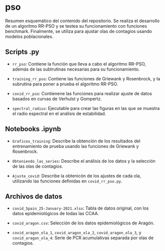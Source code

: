 # pso

Resumen esquemático del contenido del repositorio. Se realiza el desarrollo de un algoritmo RR-PSO y se testea su funcionamiento con funciones benchmark. Finalmente, se utiliza para ajustar olas de contagios usando modelos poblacionales. 

## Scripts .py

  * `rr_pso`: Contiene la función que lleva a cabo el algoritmo RR-PSO, además de las subtrutinas necesarias para su funcionamiento.  
    
  * `training_rr_pso`: Contiene las funciones de Griewank y Rosenbrock, y la subrutina para poner a prueba el algoritmo RR-PSO.
  
  * `covid_rr_pso`: Contienene las funciones para realizar ajuste de datos basados en curvas de Verhulst y Gompertz.
  
  * `spectral_radius`: Ejecutable para crear las figuras en las que se muestra el radio espectral en el análisis de estabilidad.

## Notebooks .ipynb
   
   * `Graficos_training`: Describe la obtención de los resultados del entrenamiento de prueba usando las funciones de Griewank y Rosenbrock.
   
   * `Obteniendo_las_series`: Describe el análisis de los datos y la selección de las olas de contagios.
   
   * `Ajuste_covid`: Describe la obtenicón de los ajustes de cada ola, utilizando las funciones definidas en `covid_rr_pso.py`.

    
## Archivos de datos

   * `covid_Spain_25-January-2021.xlsx`: Tabla de datos original, con los datos epidemiológicos de todas las CCAA.
   
   * `covid_aragon.csv`: Selección de los datos epidemiológicos de Aragón.
   
   * `covid_aragon_ola_1`, `covid_aragon_ola_2`, `covid_aragon_ola_3`, y `covid_aragon_ola_4`: Serie de PCR acumulativas separada por olas de contagios.